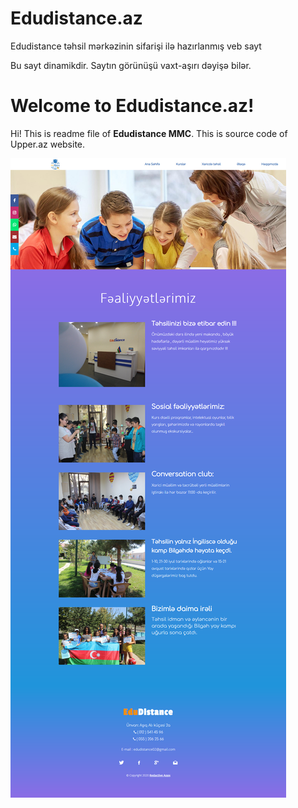 # Edudistance.az
Edudistance təhsil mərkəzinin sifarişi ilə hazırlanmış veb sayt

Bu sayt dinamikdir. Saytın görünüşü vaxt-aşırı dəyişə bilər.

# Welcome to Edudistance.az!

Hi! This is readme file of **Edudistance MMC**. This is source code of Upper.az website.

![Upper.az site srceenshot image](https://raw.githubusercontent.com/azer1ghost/Edudistance/master/screencapture.png)
